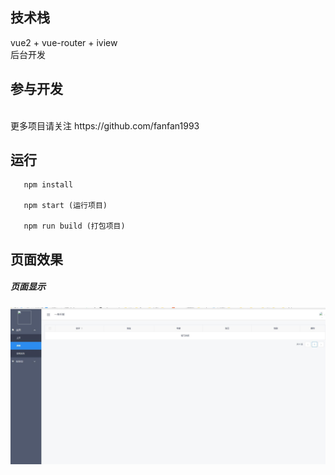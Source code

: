 ## 技术栈
   vue2 + vue-router + iview
<br>
后台开发

## 参与开发
<br>
更多项目请关注 https://github.com/fanfan1993
<br>

## 运行
```
   npm install  
  
   npm start (运行项目)

   npm run build (打包项目)
  ```

## 页面效果
##### 页面显示
![screenshot](./screenshot/1.jpg)


